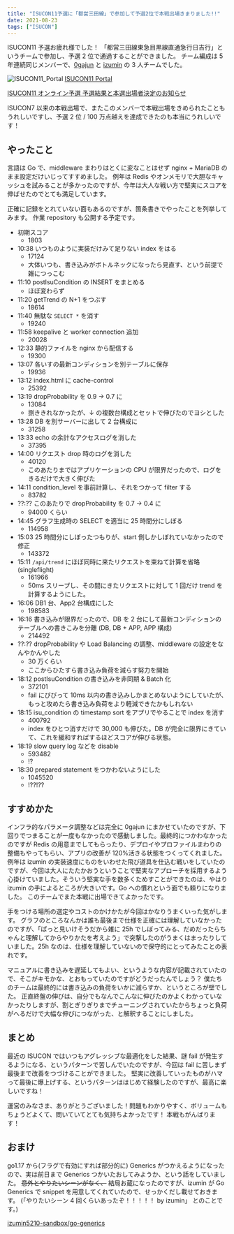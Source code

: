 ```yaml
---
title: "ISUCON11予選に「都営三田線」で参加して予選2位で本戦出場きまりました!!"
date: 2021-08-23
tags: ["ISUCON"]
---
```


ISUCON11 予選お疲れ様でした！
「都営三田線東急目黒線直通急行日吉行」というチームで参加し、予選 2 位で通過することができました。
チーム編成は 5 年連続同じメンバーで、[0gajun](https://twitter.com/0gajun) と [izumin](https://www.wantedly.com/id/izumin) の 3 人チームでした。

![ISUCON11_Portal](/i/ISUCON11_Portal.png)
[ISUCON11 Portal](https://portal.isucon.net/)

[ISUCON11 オンライン予選 予選結果と本選出場者決定のお知らせ](https://isucon.net/archives/56021237.html)

ISUCON7 以来の本戦出場で、またこのメンバーで本戦出場をきめられたこともうれしいですし、予選 2 位 / 100 万点越えを達成できたのも本当にうれしいです！

## やったこと

言語は Go で、middleware まわりはとくに変なことはせず nginx + MariaDB のまま設定だけいじってすすめました。
例年は Redis やオンメモリで大胆なキャッシュを試みることが多かったのですが、今年は大人な戦い方で堅実にスコアを伸ばせたのでとても満足しています。

正確に記録をとれていない面もあるのですが、箇条書きでやったことを列挙してみます。
作業 repository も公開する予定です。

- 初期スコア
  - 1803
- 10:38 いつものように実装だけみて足りない index をはる
  - 17124
  - 大体いつも、書き込みがボトルネックになったら見直す、という前提で雑につっこむ
- 11:10 postIsuCondition の INSERT をまとめる
  - ほぼ変わらず
- 11:20 getTrend の N+1 をつぶす
  - 18614
- 11:40 無駄な `SELECT *` を消す
  - 19240
- 11:58 keepalive と worker connection 追加
  - 20028
- 12:33 静的ファイルを nginx から配信する
  - 19300
- 13:07 各いすの最新コンディションを別テーブルに保存
  - 19936
- 13:12 index.html に cache-control
  - 25392
- 13:19 dropProbability を 0.9 → 0.7 に
  - 13084
  - 捌ききれなかったが、↓ の複数台構成とセットで伸びたのでヨシとした
- 13:28 DB を別サーバーに出して 2 台構成に
  - 31258
- 13:33 echo の余計なアクセスログを消した
  - 37395
- 14:00 リクエスト drop 時のログを消した
  - 40120
  - このあたりまではアプリケーションの CPU が限界だったので、ログをきるだけで大きく伸びた
- 14:11 condition_level を事前計算し、それをつかって filter する
  - 83782
- ??:?? このあたりで dropProbability を 0.7 → 0.4 に
  - 94000 くらい
- 14:45 グラフ生成時の SELECT を適当に 25 時間分にしぼる
  - 114958
- 15:03 25 時間分にしぼったつもりが、start 側しかしぼれていなかったので修正
  - 143372
- 15:11 `/api/trend` にほぼ同時に来たリクエストを束ねて計算を省略(singleflight)
  - 161966
  - 50ms スリープし、その間にきたリクエストに対して 1 回だけ trend を計算するようにした。
- 16:06 DB1 台、App2 台構成にした
  - 198583
- 16:16 書き込みが限界だったので、DB を 2 台にして最新コンディションのテーブルへの書きこみを分離 (DB, DB + APP, APP 構成)
  - 214492
- ??:?? dropProbability や Load Balancing の調整、middleware の設定をなんやかんやした
  - 30 万くらい
  - ここからひたすら書き込み負荷を減らす努力を開始
- 18:12 postIsuCondition の書き込みを非同期 & Batch 化
  - 372101
  - fail にびびって 10ms 以内の書き込みしかまとめないようにしていたが、もっと攻めたら書き込み負荷をより軽減できたかもしれない
- 18:15 isu_condition の timestamp sort をアプリでやることで index を消す
  - 400792
  - index をひとつ消すだけで 30,000 も伸びた。DB が完全に限界にきていて、これを緩和すればするほどスコアが伸びる状態。
- 18:19 slow query log などを disable
  - 593482
  - !?
- 18:30 prepared statement をつかわないようにした
  - 1045520
  - !??!??

## すすめかた

インフラ的なパラメータ調整などは完全に 0gajun にまかせていたのですが、下回りでつまることが一度もなかったので感動しました。最終的につかわなかったのですが Redis の用意までしてもらったり、デプロイやプロファイルまわりの整備もやってもらい、アプリの改善が 120%活きる状態をつくってくれました。
例年は izumin の実装速度にものをいわせた飛び道具を仕込む戦いをしていたのですが、今回は大人にたたかおうということで堅実なアプローチを採用するよう心掛けていました。そういう堅実な手を数多くためすことができたのは、やはり izumin の手によるところが大きいです。Go への慣れという面でも頼りになりました。
このチームでまた本戦に出場できてよかったです。

手をつける場所の選定やコストのかけかたが今回はかなりうまくいった気がします。
グラフのところなんかは誰も最後まで仕様を正確には理解していなかったのですが、「ぱっと見いけそうだから雑に 25h でしぼってみる、だめだったらちゃんと理解してからやりかたを考えよう」で突撃したのがうまくはまったりしていました。25h なのは、仕様を理解していないので保守的にとってみたことの表れです。

マニュアルに書き込みを遅延してもよい、というような内容が記載されていたので、そこがキモかな、とおもっていたのですがどうだったんでしょう？
僕たちのチームは最終的には書き込みの負荷をいかに減らすか、というところが壁でした。
正直終盤の伸びは、自分でもなんでこんなに伸びたのかよくわかっていなかったりしますが、割とぎりぎりまでチューニングされていたからちょっと負荷がへるだけで大幅な伸びにつながった、と解釈することにしました。

## まとめ

最近の ISUCON ではいつもアグレッシブな最適化をした結果、謎 fail が発生するようになる、というパターンで苦しんでいたのですが、今回は fail に苦しまず最後まで改善をつづけることができました。
堅実に改善していったものがハマって最後に爆上げする、というパターンははじめて経験したのですが、最高に楽しいですね！

運営のみなさま、ありがとうございました！問題もわかりやすく、ボリュームもちょうどよくて、問いていてとても気持ちよかったです！
本戦もがんばります！

## おまけ

go1.17 から(フラグで有効にすれば部分的に) Generics がつかえるようになったので、実は前日まで Generics つかいたおしてみようか、という話をしていました。
~~意外とやりたいシーンがなく、~~ 結局お蔵になったのですが、izumin が Go Generics で snippet を用意してくれていたので、せっかくだし載せておきます。
(「やりたいシーン 4 回くらいあったぞ！！！！！ by izumin」 とのことです。)

[izumin5210-sandbox/go-generics](https://github.com/izumin5210-sandbox/go-generics)
